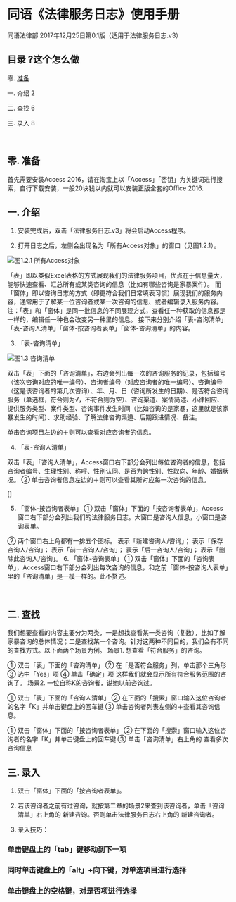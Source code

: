 # 同语《法律服务日志》使用手册

同语法律部
2017年12月25日第0.1版（适用于法律服务日志.v3）

## 目录 ?这个怎么做
零.	[准备](https://github.com/showeryhe/law_logs#%E9%9B%B6%E5%87%86%E5%A4%87)

一.	介绍	2

二.	查找	6

三.	录入	8


 
## 零.	准备
首先需要安装Access 2016，请在淘宝上以「Access」「密钥」为关键词进行搜索，自行下载安装，一般20块钱以内就可以安装正版全套的Office 2016.


## 一.	介绍
1. 安装完成后，双击「法律服务日志.v3」将会启动Access程序。
 
2. 打开日志之后，左侧会出现名为「所有Access对象」的窗口（见图1.2.1）。
 
![图1.2.1 所有Access对象](https://i2.wp.com/showeryhecom.files.wordpress.com/2017/12/e5afb9e8b1a1.jpg)

「表」即以类似Excel表格的方式展现我们的法律服务项目，优点在于信息量大，能够快速查看、汇总所有或某类咨询的信息（比如有哪些咨询是家暴案件）。
而「窗体」即以咨询日志的方式（即更符合我们日常填表习惯）展现我们的服务内容，通常用于了解某一位咨询者或某一次咨询的信息、或者编辑录入服务内容。
注：「表」和「窗体」是同一批信息的不同展现方式，查看任一种获取的信息都是一样的，编辑任一种也会改变另一种里的信息。
接下来分别介绍「表-咨询清单」「表-咨询人清单」「窗体-按咨询者表单」「窗体-咨询清单」的内容。

3.	「表-咨询清单」

![图1.3 咨询清单](https://i0.wp.com/showeryhecom.files.wordpress.com/2017/12/1-3-1.jpg)

双击「表」下面的「咨询清单」，右边会列出每一次的咨询服务的记录，包括编号（该次咨询对应的唯一编号）、咨询者编号（对应咨询者的唯一编号）、咨询编号（这是该咨询者的第几次咨询）、年、月、日（咨询所发生的日期）、是否符合咨询服务（单选框，符合则为√，不符合则为空）、咨询渠道、案情简述、小律回应、提供服务类型、案件类型、咨询事件发生时间（比如咨询的是家暴，这里就是该家暴发生的时间）、求助经验、了解法律咨询渠道、后期跟进情况、备注。

单击咨询项目左边的＋则可以查看对应咨询者的信息。

4.	「表-咨询人清单」


双击「表」「咨询人清单」，Access窗口右下部分会列出每位咨询者的信息，包括咨询者编号、生理性别、称呼、性别认同、是否为跨性别、性取向、年龄、婚姻状况。
②	单击咨询者信息左边的＋则可以查看其所对应每一次咨询的信息。

 []

5.	「窗体-按咨询者表单」
①	双击「窗体」下面的「按咨询者表单」，Access窗口右下部分会列出我们的法律服务日志。大窗口是咨询人信息，小窗口是咨询表单。
 
②	两个窗口右上角都有一排五个图标。
 表示「新建咨询人/咨询」； 表示「保存咨询人/咨询」； 表示「前一咨询人/咨询」； 表示「后一咨询人/咨询」； 表示「删除此咨询人/咨询」。
6.	「窗体-咨询表单」
①	双击「窗体」下面的「咨询表单」，Access窗口右下部分会列出每次咨询的信息，和之前「窗体-按咨询人表单」里的「咨询清单」是一模一样的。此不赘述。

 
## 二.	查找
我们想要查看的内容主要分为两类，一是想找查看某一类咨询（复数），比如了解家暴咨询的总体情况；二是查找某一个咨询。针对这两种不同目的，我们会有不同的查找方式。以下面两个场景为例。
场景1.		想查看「符合服务」的咨询。
 
①	双击「表」下面的「咨询清单」
②	在「是否符合服务」列，单击那个三角形
③	选中「Yes」项
④	单击「确定」项
这样我们就会显示所有符合服务范围的咨询了。
场景2.		一位自称K的咨询者，说她以前咨询过。
 
①	双击「表」下面的「咨询人清单」
②	在下面的「搜索」窗口输入这位咨询者的名字「K」并单击键盘上的回车键
③	单击咨询者列表左侧的＋查看其咨询信息。
 
①	双击「窗体」下面的「按咨询者表单」
②	在下面的「搜索」窗口输入这位咨询者的名字「K」并单击键盘上的回车键
③	单击「咨询清单」右上角的 查看多次咨询信息 

## 三.	录入
1.	双击「窗体」下面的「按咨询者表单」。
 
2.	若该咨询者之前有过咨询，就按第二章的场景2来查到该咨询者，单击「咨询清单」右上角的 新建咨询。否则单击法律服务日志右上角的 新建咨询者。
3.	录入技巧：
###	单击键盘上的「tab」键移动到下一项
###	同时单击键盘上的「alt」+向下键，对单选项目进行选择
###	单击键盘上的空格键，对是否项进行选择
 
